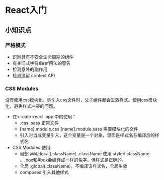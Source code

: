 # React入门

## 小知识点

### 严格模式

- 识别具有不安全生命周期的组件
- 有关旧式字符串ref用法的警告
- 检测意外的副作用
- 检测遗留 context API

### CSS Modules

没有使用css模块化，则引入css文件时，父子组件都会生效样式。使用css模块化，避免样式冲突的问题。

- 在 create-react-app 中的使用：
  - .css .sass 正常文件
  - [name].module.css [name].module.sass 需要模块化的文件
  - 引入时当成变量引入，这个变量是一个对象，里面是样式名与编译后的样式名
- CSS Modules 使用
  - 局部 声明:local(.className) .className 使用 styled.className 。.box和#box会编译成一样的名字，但样式是正确的。
  - 全局 :global(.className)，不编译该样式名，全局生效
  - composes 引入其他样式